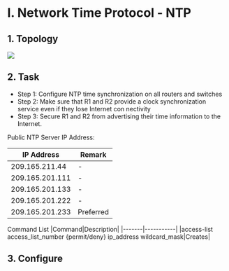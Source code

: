 # I. Network Time Protocol - NTP
## 1. Topology
![](https://github.com/quangln94/Networking/blob/master/CCNP/SWITCH/Lab/Topology/EtherChannel.png)
## 2. Task
- Step 1: Configure NTP time synchronization on all routers and switches
- Step 2: Make sure that R1 and R2 provide a clock synchronization service even if they lose Internet con nectivity
- Step 3: Secure R1 and R2 from advertising their time information to the Internet.

Public NTP Server IP Address:

|IP Address|Remark|
|----------|------|
|209.165.211.44|-|
|209.165.201.111|-|
|209.165.201.133|-|
|209.165.201.222|-|
|209.165.201.233|Preferred|

Command List
|Command|Description|
|-------|-----------|
|access-list access_list_number {permit/deny} ip_address wildcard_mask|Creates|
## 3. Configure
